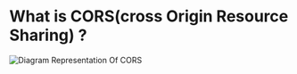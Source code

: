 # What is CORS(cross Origin Resource Sharing) ?

![Diagram Representation Of CORS](https://developer.mozilla.org/en-US/docs/Web/HTTP/CORS/cors_principle.png)
